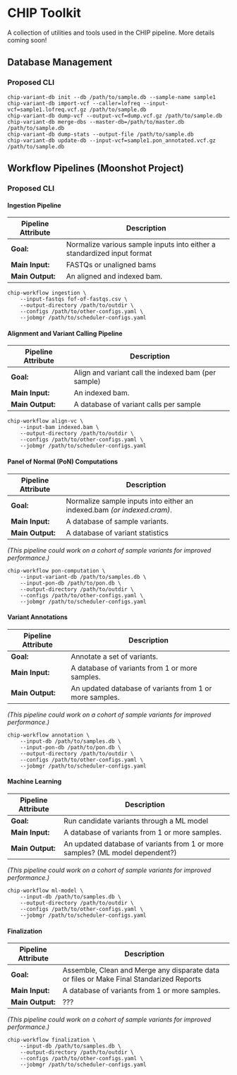 # CHIP Toolkit

A collection of utilities and tools used in the CHIP pipeline.  More details coming soon!

## Database Management

### Proposed CLI

    chip-variant-db init --db /path/to/sample.db --sample-name sample1
    chip-variant-db import-vcf --caller=lofreq --input-vcf=sample1.lofreq.vcf.gz /path/to/sample.db
    chip-variant-db dump-vcf --output-vcf=dump.vcf.gz /path/to/sample.db
    chip-variant-db merge-dbs --master-db=/path/to/master.db /path/to/sample.db
    chip-variant-db dump-stats --output-file /path/to/sample.db
    chip-variant-db update-db --input-vcf=sample1.pon_annotated.vcf.gz /path/to/sample.db

## Workflow Pipelines (Moonshot Project)

### Proposed CLI

#### Ingestion Pipeline

| Pipeline Attribute | Description |
| ------------------ | ----------- |
| **Goal:** | Normalize various sample inputs into either a standardized input format |
| **Main Input:**  | FASTQs or unaligned bams |
| **Main Output:** | An aligned and indexed bam. |

    chip-workflow ingestion \
        --input-fastqs fof-of-fastqs.csv \
        --output-directory /path/to/outdir \
        --configs /path/to/other-configs.yaml \
        --jobmgr /path/to/scheduler-configs.yaml

#### Alignment and Variant Calling Pipeline

| Pipeline Attribute | Description |
| ------------------ | ----------- |
| **Goal:** | Align and variant call the indexed bam (per sample) |
| **Main Input:** | An indexed bam. |
| **Main Output:** | A database of variant calls per sample |

    chip-workflow align-vc \
        --input-bam indexed.bam \
        --output-directory /path/to/outdir \
        --configs /path/to/other-configs.yaml \
        --jobmgr /path/to/scheduler-configs.yaml

#### Panel of Normal (PoN) Computations

| Pipeline Attribute | Description |
| ------------------ | ----------- |
| **Goal:** | Normalize sample inputs into either an indexed.bam _(or indexed.cram)_. |
| **Main Input:** | A database of sample variants. |
| **Main Output:** | A database of variant statistics |

_(This pipeline could work on a cohort of sample variants for improved performance.)_

    chip-workflow pon-computation \
        --input-variant-db /path/to/samples.db \
        --input-pon-db /path/to/pon.db \
        --output-directory /path/to/outdir \
        --configs /path/to/other-configs.yaml \
        --jobmgr /path/to/scheduler-configs.yaml

#### Variant Annotations

| Pipeline Attribute | Description |
| ------------------ | ----------- |
| **Goal:** | Annotate a set of variants. |
| **Main Input:** | A database of variants from 1 or more samples. |
| **Main Output:** | An updated database of variants from 1 or more samples. |

_(This pipeline could work on a cohort of sample variants for improved performance.)_

    chip-workflow annotation \
        --input-db /path/to/samples.db \
        --input-pon-db /path/to/pon.db \
        --output-directory /path/to/outdir \
        --configs /path/to/other-configs.yaml \
        --jobmgr /path/to/scheduler-configs.yaml

#### Machine Learning

| Pipeline Attribute | Description |
| ------------------ | ----------- |
| **Goal:** | Run candidate variants through a ML model |
| **Main Input:** | A database of variants from 1 or more samples. |
| **Main Output:** | An updated database of variants from 1 or more samples? (ML model dependent?) |

_(This pipeline could work on a cohort of sample variants for improved performance.)_

    chip-workflow ml-model \
        --input-db /path/to/samples.db \
        --output-directory /path/to/outdir \
        --configs /path/to/other-configs.yaml \
        --jobmgr /path/to/scheduler-configs.yaml

#### Finalization

| Pipeline Attribute | Description |
| ------------------ | ----------- |
| **Goal:** | Assemble, Clean and Merge any disparate data or files or  Make Final Standarized Reports |
| **Main Input:** | A database of variants from 1 or more samples. |
| **Main Output:** | ??? |

_(This pipeline could work on a cohort of sample variants for improved performance.)_

    chip-workflow finalization \
        --input-db /path/to/samples.db \
        --output-directory /path/to/outdir \
        --configs /path/to/other-configs.yaml \
        --jobmgr /path/to/scheduler-configs.yaml
